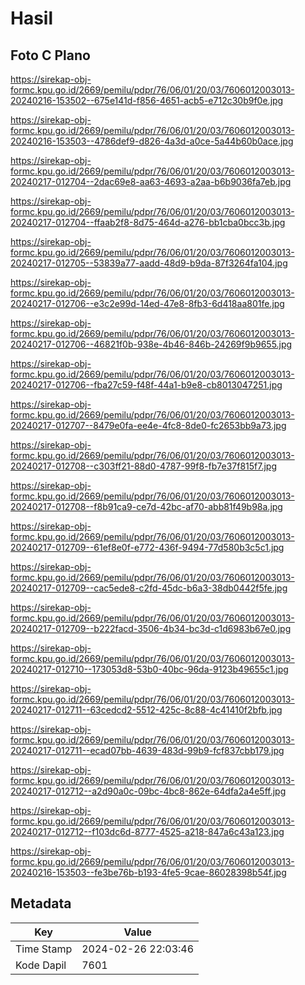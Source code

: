 # Hasil

## Foto C Plano

https://sirekap-obj-formc.kpu.go.id/2669/pemilu/pdpr/76/06/01/20/03/7606012003013-20240216-153502--675e141d-f856-4651-acb5-e712c30b9f0e.jpg

https://sirekap-obj-formc.kpu.go.id/2669/pemilu/pdpr/76/06/01/20/03/7606012003013-20240216-153503--4786def9-d826-4a3d-a0ce-5a44b60b0ace.jpg

https://sirekap-obj-formc.kpu.go.id/2669/pemilu/pdpr/76/06/01/20/03/7606012003013-20240217-012704--2dac69e8-aa63-4693-a2aa-b6b9036fa7eb.jpg

https://sirekap-obj-formc.kpu.go.id/2669/pemilu/pdpr/76/06/01/20/03/7606012003013-20240217-012704--ffaab2f8-8d75-464d-a276-bb1cba0bcc3b.jpg

https://sirekap-obj-formc.kpu.go.id/2669/pemilu/pdpr/76/06/01/20/03/7606012003013-20240217-012705--53839a77-aadd-48d9-b9da-87f3264fa104.jpg

https://sirekap-obj-formc.kpu.go.id/2669/pemilu/pdpr/76/06/01/20/03/7606012003013-20240217-012706--e3c2e99d-14ed-47e8-8fb3-6d418aa801fe.jpg

https://sirekap-obj-formc.kpu.go.id/2669/pemilu/pdpr/76/06/01/20/03/7606012003013-20240217-012706--46821f0b-938e-4b46-846b-24269f9b9655.jpg

https://sirekap-obj-formc.kpu.go.id/2669/pemilu/pdpr/76/06/01/20/03/7606012003013-20240217-012706--fba27c59-f48f-44a1-b9e8-cb8013047251.jpg

https://sirekap-obj-formc.kpu.go.id/2669/pemilu/pdpr/76/06/01/20/03/7606012003013-20240217-012707--8479e0fa-ee4e-4fc8-8de0-fc2653bb9a73.jpg

https://sirekap-obj-formc.kpu.go.id/2669/pemilu/pdpr/76/06/01/20/03/7606012003013-20240217-012708--c303ff21-88d0-4787-99f8-fb7e37f815f7.jpg

https://sirekap-obj-formc.kpu.go.id/2669/pemilu/pdpr/76/06/01/20/03/7606012003013-20240217-012708--f8b91ca9-ce7d-42bc-af70-abb81f49b98a.jpg

https://sirekap-obj-formc.kpu.go.id/2669/pemilu/pdpr/76/06/01/20/03/7606012003013-20240217-012709--61ef8e0f-e772-436f-9494-77d580b3c5c1.jpg

https://sirekap-obj-formc.kpu.go.id/2669/pemilu/pdpr/76/06/01/20/03/7606012003013-20240217-012709--cac5ede8-c2fd-45dc-b6a3-38db0442f5fe.jpg

https://sirekap-obj-formc.kpu.go.id/2669/pemilu/pdpr/76/06/01/20/03/7606012003013-20240217-012709--b222facd-3506-4b34-bc3d-c1d6983b67e0.jpg

https://sirekap-obj-formc.kpu.go.id/2669/pemilu/pdpr/76/06/01/20/03/7606012003013-20240217-012710--173053d8-53b0-40bc-96da-9123b49655c1.jpg

https://sirekap-obj-formc.kpu.go.id/2669/pemilu/pdpr/76/06/01/20/03/7606012003013-20240217-012711--63cedcd2-5512-425c-8c88-4c41410f2bfb.jpg

https://sirekap-obj-formc.kpu.go.id/2669/pemilu/pdpr/76/06/01/20/03/7606012003013-20240217-012711--ecad07bb-4639-483d-99b9-fcf837cbb179.jpg

https://sirekap-obj-formc.kpu.go.id/2669/pemilu/pdpr/76/06/01/20/03/7606012003013-20240217-012712--a2d90a0c-09bc-4bc8-862e-64dfa2a4e5ff.jpg

https://sirekap-obj-formc.kpu.go.id/2669/pemilu/pdpr/76/06/01/20/03/7606012003013-20240217-012712--f103dc6d-8777-4525-a218-847a6c43a123.jpg

https://sirekap-obj-formc.kpu.go.id/2669/pemilu/pdpr/76/06/01/20/03/7606012003013-20240216-153503--fe3be76b-b193-4fe5-9cae-86028398b54f.jpg


## Metadata

| Key        | Value               |
| ---------- | ------------------- |
| Time Stamp | 2024-02-26 22:03:46 |
| Kode Dapil | 7601                |



